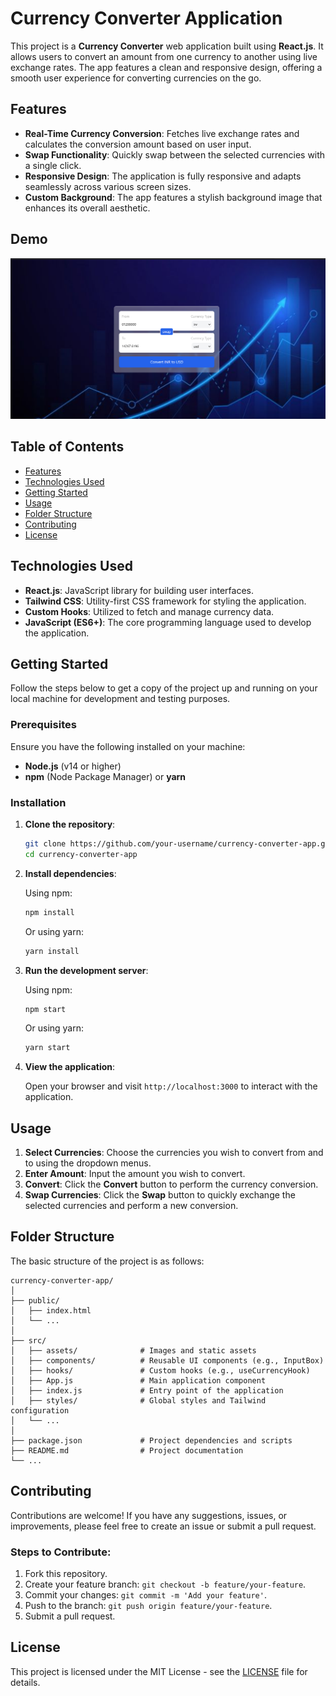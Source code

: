  
# Currency Converter Application

This project is a **Currency Converter** web application built using **React.js**. It allows users to convert an amount from one currency to another using live exchange rates. The app features a clean and responsive design, offering a smooth user experience for converting currencies on the go.

## Features

- **Real-Time Currency Conversion**: Fetches live exchange rates and calculates the conversion amount based on user input.
- **Swap Functionality**: Quickly swap between the selected currencies with a single click.
- **Responsive Design**: The application is fully responsive and adapts seamlessly across various screen sizes.
- **Custom Background**: The app features a stylish background image that enhances its overall aesthetic.

## Demo

![App Preview](src/assets/image.png)

## Table of Contents

- [Features](#features)
- [Technologies Used](#technologies-used)
- [Getting Started](#getting-started)
- [Usage](#usage)
- [Folder Structure](#folder-structure)
- [Contributing](#contributing)
- [License](#license)

## Technologies Used

- **React.js**: JavaScript library for building user interfaces.
- **Tailwind CSS**: Utility-first CSS framework for styling the application.
- **Custom Hooks**: Utilized to fetch and manage currency data.
- **JavaScript (ES6+)**: The core programming language used to develop the application.

## Getting Started

Follow the steps below to get a copy of the project up and running on your local machine for development and testing purposes.

### Prerequisites

Ensure you have the following installed on your machine:
- **Node.js** (v14 or higher)
- **npm** (Node Package Manager) or **yarn**

### Installation

1. **Clone the repository**:

   ```bash
   git clone https://github.com/your-username/currency-converter-app.git
   cd currency-converter-app
   ```

2. **Install dependencies**:

   Using npm:

   ```bash
   npm install
   ```

   Or using yarn:

   ```bash
   yarn install
   ```

3. **Run the development server**:

   Using npm:

   ```bash
   npm start
   ```

   Or using yarn:

   ```bash
   yarn start
   ```

4. **View the application**:

   Open your browser and visit `http://localhost:3000` to interact with the application.

## Usage

1. **Select Currencies**: Choose the currencies you wish to convert from and to using the dropdown menus.
2. **Enter Amount**: Input the amount you wish to convert.
3. **Convert**: Click the **Convert** button to perform the currency conversion.
4. **Swap Currencies**: Click the **Swap** button to quickly exchange the selected currencies and perform a new conversion.

## Folder Structure

The basic structure of the project is as follows:

```
currency-converter-app/
│
├── public/
│   ├── index.html
│   └── ...
│
├── src/
│   ├── assets/              # Images and static assets
│   ├── components/          # Reusable UI components (e.g., InputBox)
│   ├── hooks/               # Custom hooks (e.g., useCurrencyHook)
│   ├── App.js               # Main application component
│   ├── index.js             # Entry point of the application
│   ├── styles/              # Global styles and Tailwind configuration
│   └── ...
│
├── package.json             # Project dependencies and scripts
├── README.md                # Project documentation
└── ...
```

## Contributing

Contributions are welcome! If you have any suggestions, issues, or improvements, please feel free to create an issue or submit a pull request.

### Steps to Contribute:

1. Fork this repository.
2. Create your feature branch: `git checkout -b feature/your-feature`.
3. Commit your changes: `git commit -m 'Add your feature'`.
4. Push to the branch: `git push origin feature/your-feature`.
5. Submit a pull request.

## License

This project is licensed under the MIT License - see the [LICENSE](LICENSE) file for details.
 
